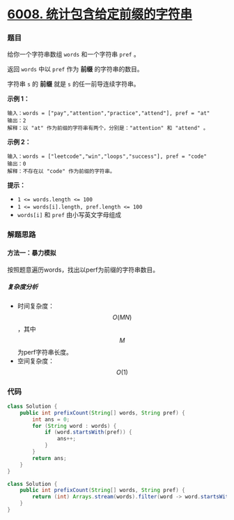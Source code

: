 # [6008. 统计包含给定前缀的字符串](https://leetcode-cn.com/problems/counting-words-with-a-given-prefix/)

### 题目

给你一个字符串数组 `words` 和一个字符串 `pref` 。

返回 `words` 中以 `pref` 作为 **前缀** 的字符串的数目。

字符串 `s` 的 **前缀** 就是 `s` 的任一前导连续字符串。

 

**示例 1：**

```
输入：words = ["pay","attention","practice","attend"], pref = "at"
输出：2
解释：以 "at" 作为前缀的字符串有两个，分别是："attention" 和 "attend" 。
```

**示例 2：**

```
输入：words = ["leetcode","win","loops","success"], pref = "code"
输出：0
解释：不存在以 "code" 作为前缀的字符串。
```

 

**提示：**

- `1 <= words.length <= 100`
- `1 <= words[i].length, pref.length <= 100`
- `words[i]` 和 `pref` 由小写英文字母组成

### 解题思路

#### 方法一：暴力模拟

按照题意遍历words，找出以perf为前缀的字符串数目。

##### 复杂度分析

- 时间复杂度：$$ O(MN) $$，其中 $$ M $$ 为perf字符串长度。
- 空间复杂度：$$ O(1) $$

### 代码

```java
class Solution {
    public int prefixCount(String[] words, String pref) {
        int ans = 0;
        for (String word : words) {
            if (word.startsWith(pref)) {
                ans++;
            }
        }
        return ans;
    }
}
```

```java
class Solution {
    public int prefixCount(String[] words, String pref) {
        return (int) Arrays.stream(words).filter(word -> word.startsWith(pref)).count();
    }
}
```

